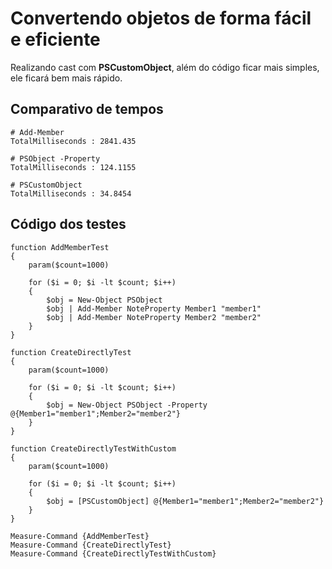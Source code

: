 # Convertendo objetos de forma fácil e eficiente

Realizando cast com __PSCustomObject__, além do código ficar mais simples, ele ficará bem mais rápido.

## Comparativo de tempos

```
# Add-Member
TotalMilliseconds : 2841.435

# PSObject -Property
TotalMilliseconds : 124.1155

# PSCustomObject
TotalMilliseconds : 34.8454
```
## Código dos testes

```
function AddMemberTest
{
    param($count=1000)

    for ($i = 0; $i -lt $count; $i++)
    {
        $obj = New-Object PSObject
        $obj | Add-Member NoteProperty Member1 "member1"
        $obj | Add-Member NoteProperty Member2 "member2"
    }
}

function CreateDirectlyTest
{
    param($count=1000)

    for ($i = 0; $i -lt $count; $i++)
    {
        $obj = New-Object PSObject -Property @{Member1="member1";Member2="member2"}
    }
}

function CreateDirectlyTestWithCustom
{
    param($count=1000)

    for ($i = 0; $i -lt $count; $i++)
    {
        $obj = [PSCustomObject] @{Member1="member1";Member2="member2"}
    }
}

Measure-Command {AddMemberTest}
Measure-Command {CreateDirectlyTest} 
Measure-Command {CreateDirectlyTestWithCustom} 
```
